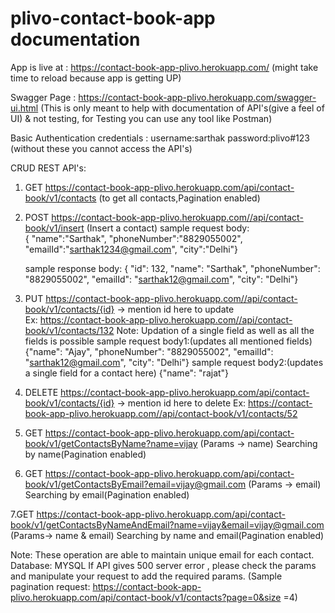 # plivo-contact-book-app documentation

App is live at : https://contact-book-app-plivo.herokuapp.com/ (might take time to reload because app is getting UP)

Swagger Page : https://contact-book-app-plivo.herokuapp.com/swagger-ui.html (This is only meant to help with documentation of API's(give a feel of UI) & not testing, for Testing you can use any tool like Postman)

Basic Authentication credentials : username:sarthak password:plivo#123 (without these you cannot access the API's)

CRUD REST API's:
1. GET https://contact-book-app-plivo.herokuapp.com/api/contact-book/v1/contacts (to get all contacts,Pagination enabled)

2. POST https://contact-book-app-plivo.herokuapp.com//api/contact-book/v1/insert (Insert a contact)
    sample request body:                                          
	               { "name":"Sarthak",
	                "phoneNumber":"8829055002",         
	                "emailId":"sarthak1234@gmail.com",
	                "city":"Delhi"}
                  
    sample response body:
                         { "id": 132,
                          "name": "Sarthak",
                          "phoneNumber": "8829055002",
                          "emailId": "sarthak12@gmail.com",
                          "city": "Delhi"}
3. PUT https://contact-book-app-plivo.herokuapp.com//api/contact-book/v1/contacts/{id} -> mention id here to update   
       Ex: https://contact-book-app-plivo.herokuapp.com//api/contact-book/v1/contacts/132
       Note: Updation of a single field as well as all the fields is possible
       sample request body1:(updates all mentioned fields)
          {"name": "Ajay",
          "phoneNumber": "8829055002",
          "emailId": "sarthak12@gmail.com",
          "city": "Delhi"}
       sample request body2:(updates a single field for a contact here)
          {"name": "rajat"}
    
4. DELETE https://contact-book-app-plivo.herokuapp.com/api/contact-book/v1/contacts/{id} -> mention id here to delete
           Ex: https://contact-book-app-plivo.herokuapp.com//api/contact-book/v1/contacts/52 

5. GET https://contact-book-app-plivo.herokuapp.com/api/contact-book/v1/getContactsByName?name=vijay (Params -> name) Searching by name(Pagination enabled)

6. GET https://contact-book-app-plivo.herokuapp.com/api/contact-book/v1/getContactsByEmail?email=vijay@gmail.com (Params -> email)
Searching by email(Pagination enabled)

7.GET https://contact-book-app-plivo.herokuapp.com/api/contact-book/v1/getContactsByNameAndEmail?name=vijay&email=vijay@gmail.com (Params-> name & email)
Searching by name and email(Pagination enabled)

Note: These operation are able to maintain unique email for each contact.
      Database: MYSQL
      If API gives 500 server error , please check the params and manipulate your request to add the required params.
      (Sample pagination request: https://contact-book-app-plivo.herokuapp.com/api/contact-book/v1/contacts?page=0&size =4)


    

